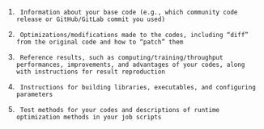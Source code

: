 1.      Information about your base code (e.g., which community code release or GitHub/GitLab commit you used)

2.      Optimizations/modifications made to the codes, including “diff” from the original code and how to “patch” them

3.      Reference results, such as computing/training/throughput performances, improvements, and advantages of your codes, along with instructions for result reproduction

4.      Instructions for building libraries, executables, and configuring parameters

5.      Test methods for your codes and descriptions of runtime optimization methods in your job scripts
